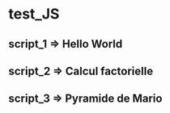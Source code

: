 # test_JS

## script_1 => Hello World

## script_2 => Calcul factorielle

## script_3 => Pyramide de Mario
